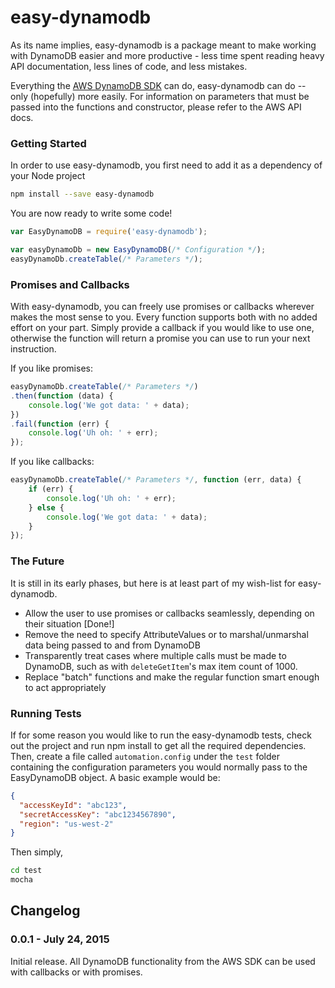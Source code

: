 # easy-dynamodb

As its name implies, easy-dynamodb is a package meant to make working with DynamoDB easier and more productive - less time spent reading heavy API documentation, less lines of code, and less mistakes.

Everything the [AWS DynamoDB SDK](http://docs.aws.amazon.com/AWSJavaScriptSDK/latest/AWS/DynamoDB.html) can do, easy-dynamodb can do -- only (hopefully) more easily.
For information on parameters that must be passed into the functions and constructor, please refer to the AWS API docs.

### Getting Started
In order to use easy-dynamodb, you first need to add it as a dependency of your Node project
```sh
npm install --save easy-dynamodb
```

You are now ready to write some code!
```javascript
var EasyDynamoDB = require('easy-dynamodb');

var easyDynamoDb = new EasyDynamoDB(/* Configuration */);
easyDynamoDb.createTable(/* Parameters */);
```

### Promises and Callbacks
With easy-dynamodb, you can freely use promises or callbacks wherever makes the most sense to you. Every function supports both with no added effort on your part. Simply provide a callback if you would like to use one, otherwise the function will return a promise you can use to run your next instruction.

If you like promises:
```javascript
easyDynamoDb.createTable(/* Parameters */)
.then(function (data) {
	console.log('We got data: ' + data);
})
.fail(function (err) {
	console.log('Uh oh: ' + err);
});
```

If you like callbacks:
```javascript
easyDynamoDb.createTable(/* Parameters */, function (err, data) {
	if (err) {
		console.log('Uh oh: ' + err);
	} else {
		console.log('We got data: ' + data);
	}
});
```

### The Future
It is still in its early phases, but here is at least part of my wish-list for easy-dynamodb.

* Allow the user to use promises or callbacks seamlessly, depending on their situation [Done!]
* Remove the need to specify AttributeValues or to marshal/unmarshal data being passed to and from DynamoDB
* Transparently treat cases where multiple calls must be made to DynamoDB, such as with `deleteGetItem`'s max item count of 1000.
* Replace "batch" functions and make the regular function smart enough to act appropriately

### Running Tests
If for some reason you would like to run the easy-dynamodb tests, check out the project and run npm install to get all the required dependencies. Then, create a file called `automation.config` under the `test` folder containing the configuration parameters you would normally pass to the EasyDynamoDB object. A basic example would be:

```json
{
  "accessKeyId": "abc123",
  "secretAccessKey": "abc1234567890",
  "region": "us-west-2"
}
```

Then simply,
```sh
cd test
mocha
```

## Changelog
### 0.0.1 - July 24, 2015
Initial release. All DynamoDB functionality from the AWS SDK can be used with callbacks or with promises.